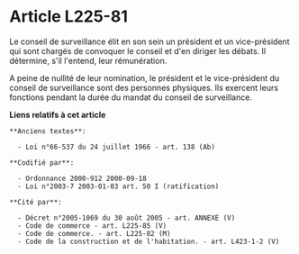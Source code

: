 # Article L225-81

Le conseil de surveillance élit en son sein un président et un vice-président qui sont chargés de convoquer le conseil et
d'en diriger les débats. Il détermine, s'il l'entend, leur rémunération.

A peine de nullité de leur nomination, le président et le vice-président du conseil de surveillance sont des personnes
physiques. Ils exercent leurs fonctions pendant la durée du mandat du conseil de surveillance.

**Liens relatifs à cet article**

	**Anciens textes**:

	  - Loi n°66-537 du 24 juillet 1966 - art. 138 (Ab)

	**Codifié par**:

	  - Ordonnance 2000-912 2000-09-18
	  - Loi n°2003-7 2003-01-03 art. 50 I (ratification)

	**Cité par**:

	  - Décret n°2005-1069 du 30 août 2005 - art. ANNEXE (V)
	  - Code de commerce - art. L225-85 (V)
	  - Code de commerce. - art. L225-82 (M)
	  - Code de la construction et de l'habitation. - art. L423-1-2 (V)
